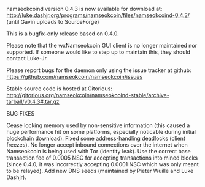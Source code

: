 namseokcoind version 0.4.3 is now available for download at:
http://luke.dashjr.org/programs/namseokcoin/files/namseokcoind-0.4.3/ (until Gavin uploads to SourceForge)

This is a bugfix-only release based on 0.4.0.

Please note that the wxNamseokcoin GUI client is no longer maintained nor supported. If someone would like to step up to maintain this, they should contact Luke-Jr.

Please report bugs for the daemon only using the issue tracker at github:
https://github.com/namseokcoin/namseokcoin/issues

Stable source code is hosted at Gitorious:
http://gitorious.org/namseokcoin/namseokcoind-stable/archive-tarball/v0.4.3#.tar.gz

BUG FIXES

Cease locking memory used by non-sensitive information (this caused a huge performance hit on some platforms, especially noticable during initial blockchain download).
Fixed some address-handling deadlocks (client freezes).
No longer accept inbound connections over the internet when Namseokcoin is being used with Tor (identity leak).
Use the correct base transaction fee of 0.0005 NSC for accepting transactions into mined blocks (since 0.4.0, it was incorrectly accepting 0.0001 NSC which was only meant to be relayed).
Add new DNS seeds (maintained by Pieter Wuille and Luke Dashjr).

